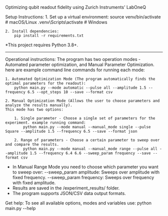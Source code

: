 Optimizing qubit readout fidelity using Zurich Instruments' LabOneQ

Setup Instructions:
	1. Set up a virtual environment:
		source venv/bin/activate  # macOS/Linux
		.venv\Scripts\activate      # Windows

	2. Install dependencies:
		pip install -r requirements.txt

*This project requires Python 3.8+.

--------------------------------------
Operational instructions:
	The program has two operation modes - Automated parameter optimization, and Manual Parameter Optimization.
	here are example command line commands for running each mode:

	1. Automated Optimization Mode (The program automatically finds the optimal parameters for the readout):
		python main.py --mode automatic --pulse all --amplitude 1.5 --frequency 6.5 --opt_steps 10 --save --format csv

	2. Manual Optimization Mode (Allows the user to choose parameters and analyze the results manually).
	This mode has two options:

		1. Single parameter - Choose a single set of parameters for the experiment. example running command:
			python main.py --mode manual --manual_mode single --pulse Square --amplitude 1.5 --frequency 6.5 --save --format json

		2. Range of parameters - Choose a certain parameter to sweep over and compare the results.
			python main.py --mode manual --manual_mode range --pulse all --amplitude 1.5 --frequency 6.4 6.6 --sweep_param frequency --save --format csv

* In Manual Range Mode you need to choose which parameter you want to sweep over:
	--sweep_param amplitude: Sweeps over amplitude with fixed frequency.
	--sweep_param frequency: Sweeps over frequency with fixed amplitude.
* Results are saved in the /experiment_results/ folder.
* The program supports JSON/CSV data output formats.

Get help:
	To see all available options, modes and variables use:
		python main.py --help
